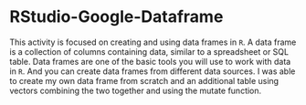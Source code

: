 # RStudio-Google-Dataframe
This activity is focused on creating and using data frames in `R`. A data frame is a collection of columns containing data, similar to a spreadsheet or SQL table. Data frames are one of the basic tools you will use to work with data in `R`. And you can create data frames from different data sources.
I was able to create my own data frame from scratch and an additional table using vectors combining the two together and using the mutate function.
